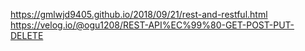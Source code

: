 https://gmlwjd9405.github.io/2018/09/21/rest-and-restful.html
https://velog.io/@ogu1208/REST-API%EC%99%80-GET-POST-PUT-DELETE


